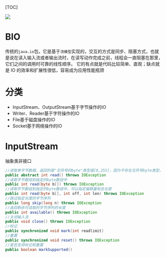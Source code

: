 [TOC]

![](https://gitee.com/caijingquan/imagebed/raw/master/1602318247_20200329152311223_2053232899.png)

# BIO
传统的`java.io`包，它是基于`流模型`实现的，交互的方式是同步、阻塞方式，也就是说在读入输入流或者输出流时，在读写动作完成之前，线程会一直阻塞在那里，它们之间的调用时可靠的线性顺序。
它的有点就是代码比较简单、直观；缺点就是 IO 的效率和扩展性很低，容易成为应用性能瓶颈

# 分类
+ InputStream、OutputStream基于字节操作的IO
+ Writer、Reader基于字符操作的IO
+ File基于磁盘操作的IO
+ Socket基于网络操作的IO

# InputStream
抽象类非接口
```java
//读取单字节数据，返回的是"无符号的byte"类型值[0,255]，因为不存在无符号byte类型，所以返回值是int
public abstract int read() throws IOException
//读取字节数组到指定的byte数组中
public int read(byte b[]) throws IOException
//读取字节数组到指定的byte数组中，可以指定偏移量和总长度
public int read(byte b[], int off, int len) throws IOException
//跳过指定长度的字节序列
public long skip(long n) throws IOException 
//返回剩余可读取的字节序列的长度
public int available() throws IOException
//关闭输入流
public void close() throws IOException
//标记
public synchronized void mark(int readlimit)
//重置
public synchronized void reset() throws IOException
//是否支持标记和重置
public boolean markSupported()
```

